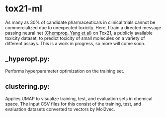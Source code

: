 # tox21-ml

As many as 30% of candidate pharmaceuticals in clinical trials cannot be commercialized due to unexpected toxicity. Here, I train a directed message passing neural net [(Chemprop, Yang et al)] on Tox21, a publicly available toxicity dataset, to predict toxicity of small molecules on a variety of different assays. This is a work in progress, so more will come soon.
<br>
## _hyperopt.py: 
Performs hyperparameter optimization on the training set.
## clustering.py:
Applies UMAP to visualize training, test, and evaluation sets in chemical space. The input CSV files for this consist of the training, test, and evaluation datasets converted to vectors by Mol2vec. 

[(Chemprop, Yang et al)]: https://pubs.acs.org/doi/abs/10.1021/acs.jcim.9b00237